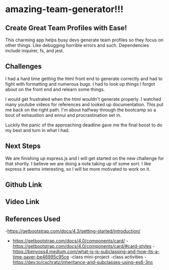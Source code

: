 # amazing-team-generator!!!

## Create Great Team Profiles with Ease!

This charming app helps busy devs generate team profiles so they focus on other things. Like debugging horrible errors
and such. Dependencies include inquirer, fs, and jest.

## Challenges

I had a hard time getting the html front end to generate correctly and had to fight with formatting and numerous bugs. I had 
to look up things I forgot about on the front end and relearn some things.

I would get frustrated when the html wouldn't generate properly. I watched many youtube videos for references and looked up documentation. This put me back on the right path. I'm about halfway through the bootcamp so a bout of exhaustion and ennui and procrastination set in. 

Luckily the panic of the approaching deadline gave me the final boost to do my best and turn in what I had. 

## Next Steps

We are finishing up express.js and I will get started on the new challenge for that shortly. I believe we are doing a note taking up of some sort. I like express it seems interesting, so I will be more motivated to work on it.

## Github Link

## Video Link

## References Used

    
-https://getbootstrap.com/docs/4.3/getting-started/introduction/
- https://getbootstrap.com/docs/4.0/components/card/
-https://getbootstrap.com/docs/4.0/components/card/#card-styles
-https://benyoss4.medium.com/what-is-js-subclassing-and-how-its-a-time-saver-be46995c95ce
-class mini-project
-class activities
-https://dev.to/cschratz/inheritance-and-subclasses-using-es6-3nc

